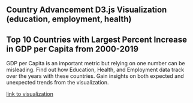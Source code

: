 
## Country Advancement D3.js Visualization (education, employment, health)  

## Top 10 Countries with Largest Percent Increase in GDP per Capita from 2000-2019
GDP per Capita is an important metric but relying on one number can be misleading.
Find out how Education, Health, and Employment data track over the years with these countries.
Gain insights on both expected and unexpected trends from the visualization.

[link to visualization](https://steve303.github.io/dataviz-countryAdvancement/index.html)
